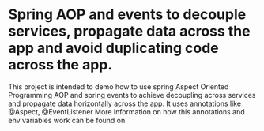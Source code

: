 # Spring AOP and events to decouple services, propagate data across the app and avoid duplicating code across the app.

This project is intended to demo how to use spring Aspect Oriented Programming AOP and spring events to achieve decoupling across services and propagate data horizontally across the app.
It uses annotations like @Aspect, @EventListener
More information on how this annotations and env variables work can be found on 
